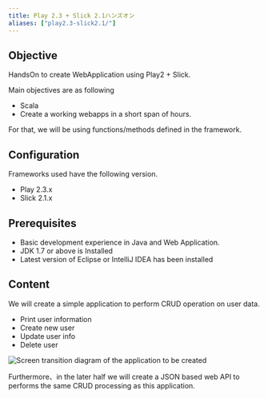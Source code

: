 ```yaml
---
title: Play 2.3 + Slick 2.1ハンズオン
aliases: ["play2.3-slick2.1/"]
---
```


## Objective

HandsOn to create WebApplication using Play2 + Slick.

Main objectives are as following

* Scala
* Create a working webapps in a short span of hours.

For that, we will be using functions/methods defined in the framework.

## Configuration

Frameworks used have the following version.

* Play 2.3.x
* Slick 2.1.x

## Prerequisites

* Basic development experience in Java and Web Application.
* JDK 1.7 or above is Installed 
* Latest version of Eclipse or IntelliJ IDEA has been installed

## Content

We will create a simple application to perform CRUD operation on user data.

* Print user information
* Create new user
* Update user info
* Delete user

![Screen transition diagram of the application to be created](../images/play2.3-slick2.1/flow.png)

Furthermore、in the later half we will create a JSON based web API to performs the same CRUD processing as this application.
